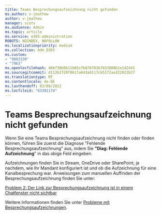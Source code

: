 ```yaml
---
title: Teams Besprechungsaufzeichnung nicht gefunden
ms.author: v-jmathew
author: v-jmathew
manager: scotv
ms.audience: Admin
ms.topic: article
ms.service: o365-administration
ROBOTS: NOINDEX, NOFOLLOW
ms.localizationpriority: medium
ms.collection: Adm_O365
ms.custom:
- "9002530"
- "7963"
ms.openlocfilehash: 46bf38b9b12b85cfb076701b7033880b2e1d2491
ms.sourcegitcommit: d11262728f0617a843a0117cb5172aa322022b27
ms.translationtype: MT
ms.contentlocale: de-DE
ms.lasthandoff: 03/08/2022
ms.locfileid: "63301174"
---
```

# <a name="cant-find-the-teams-meeting-recording"></a>Teams Besprechungsaufzeichnung nicht gefunden

Wenn Sie eine Teams Besprechungsaufzeichnung nicht finden oder finden können, führen Sie zuerst die Diagnose "Fehlende Besprechungsaufzeichnung" aus, indem Sie **"Diag: Fehlende Aufzeichnung**" in das obige Feld eingeben. 

Aufzeichnungen finden Sie in Stream, OneDrive oder SharePoint, je nachdem, wie Ihr Mandant konfiguriert ist und ob die Aufzeichnung für eine Kanalbesprechung war. Anweisungen zum manuellen Auffinden der Besprechungsaufzeichnung finden Sie unter: 

[Problem 2: Der Link zur Besprechungsaufzeichnung ist in einem Chatfenster nicht sichtbar](https://docs.microsoft.com/microsoftteams/troubleshoot/meetings/troubleshoot-meeting-recording-issues#issue-2-the-meeting-recording-link-isnt-visible-in-a-chat-window)

Weitere Informationen finden Sie unter [Probleme mit Besprechungsaufzeichnungen](https://docs.microsoft.com/microsoftteams/troubleshoot/meetings/troubleshoot-meeting-recording-issues).
